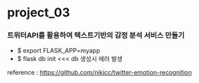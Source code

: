 # project_03
### 트위터API를 활용하여 텍스트기반의 감정 분석 서비스 만들기
  - $ export FLASK_APP=myapp
  - $ flask db init <<< db 생성시 에러 발생 
   
  reference : https://github.com/nikicc/twitter-emotion-recognition 
